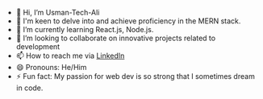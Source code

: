 - 👋 Hi, I’m Usman-Tech-Ali
- 👀 I'm keen to delve into and achieve proficiency in the MERN stack.
- 🌱 I’m currently learning React.js, Node.js.
- 💞️ I’m looking to collaborate on innovative projects related to development
- 📫 How to reach me via [LinkedIn](https://www.linkedin.com/in/usman-ali-6bb4972a0/)
- 😄 Pronouns: He/Him
- ⚡ Fun fact: My passion for web dev is so strong that I sometimes dream in code.

<!---
Usman-Tech-Ali/Usman-Tech-Ali is a ✨ special ✨ repository because its `README.md` (this file) appears on your GitHub profile.
You can click the Preview link to take a look at your changes.
--->
